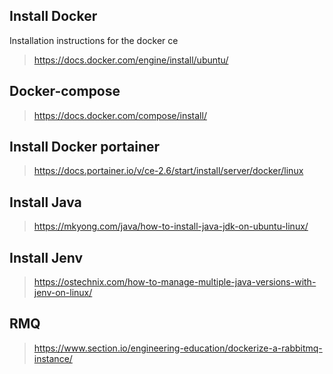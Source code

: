 ## Install Docker
Installation instructions for the docker ce
> https://docs.docker.com/engine/install/ubuntu/

## Docker-compose
> https://docs.docker.com/compose/install/

## Install Docker portainer
> https://docs.portainer.io/v/ce-2.6/start/install/server/docker/linux

## Install Java
> https://mkyong.com/java/how-to-install-java-jdk-on-ubuntu-linux/

## Install Jenv
> https://ostechnix.com/how-to-manage-multiple-java-versions-with-jenv-on-linux/

## RMQ
> https://www.section.io/engineering-education/dockerize-a-rabbitmq-instance/